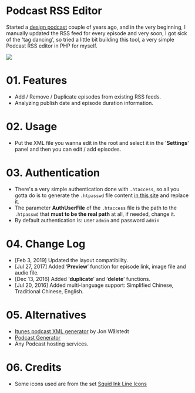 # Podcast RSS Editor
Started a [design podcast](https://anyway.fm/) couple of years ago, and in the very beginning, I manually updated the RSS feed for every episode and very soon, I got sick of the 'tag dancing', so tried a little bit building this tool, a very simple Podcast RSS editor in PHP for myself.

![](https://raw.githubusercontent.com/JJYing/Podcast-RSS-Editor/master/assets/screenshot.jpg)

# 01. Features
- Add / Remove / Duplicate episodes from existing RSS feeds.
- Analyzing publish date and episode duration information.

# 02. Usage
- Put the XML file you wanna edit in the root and select it in the '**Settings**' panel and then you can edit / add episodes.

# 03. Authentication
 - There's a very simple authentication done with `.htaccess`, so all you gotta do is to generate the `.htpasswd` file content [in this site](http://www.htaccesstools.com/htpasswd-generator/) and replace it.
 - The parameter **AuthUserFile** of the `.htaccess` file is the path to the `.htpasswd` that **must to be the real path** at all, if needed, change it.
 - By default authentication is: user `admin` and password `admin`

# 04. Change Log
- [Feb 3, 2019] Updated the layout compatibility.
- [Jul 27, 2017] Added ‘**Preview**’ function for episode link, image file and audio file.
- [Dec 13, 2016] Added ‘**duplicate**’ and ‘**delete**’ functions.
- [Jul 20, 2016] Added multi-language support: Simplified Chinese, Traditional Chinese, English.

# 05. Alternatives
- [Itunes podcast XML generator](http://codepen.io/jon-walstedt/pen/jsIup) by Jon Wålstedt
- [Podcast Generator](http://www.podcastgenerator.net/)
- Any Podcast hosting services.

# 06. Credits
- Some icons used are from the set [Squid Ink Line Icons](http://thesquid.ink/line-icons/)
